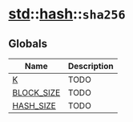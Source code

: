 # [std](./../../std.md)::[hash](./../hash.md)::`sha256`
## Globals
|Name|Description|
|----|-----------|
|[K](#todo)|TODO|
|[BLOCK_SIZE](#todo)|TODO|
|[HASH_SIZE](#todo)|TODO|
